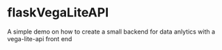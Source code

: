 # flaskVegaLiteAPI
A simple demo on how to create a small backend for data anlytics with a vega-lite-api front end
